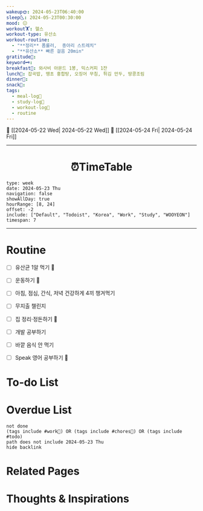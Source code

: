 ```yaml
---
wakeup🌞: 2024-05-23T06:40:00
sleep🌜: 2024-05-23T00:30:00
mood: 😐
workout🏋️: 헬스
workout-type: 유산소
workout-routine:
  - "**정리** 폼롤러,  종아리 스트레치"
  - "**유산소** 빠른 걸음 20min"
gratitude🙏: 
keyword🗝️: 
breakfast🍳: 와사비 아몬드 1봉, 믹스커피 1잔
lunch🍚: 잡곡밥, 땡초 홍합탕, 오징어 무침, 튀김 만두, 땅콩조림
dinner🥗: 
snack🍬: 
tags:
  - meal-log📝
  - study-log📓
  - workout-log💪
  - routine
---
```


🔺 [[2024-05-22 Wed| 2024-05-22 Wed]]
🔻 [[2024-05-24 Fri| 2024-05-24 Fri]]
___
<h1> <center>⏰TimeTable </center> </h1>

```gEvent
type: week
date: 2024-05-23 Thu
navigation: false
showAllDay: true
hourRange: [8, 24]
offset: -2
include: ["Default", "Todoist", "Korea", "Work", "Study", "WOOYEON"]
timespan: 7
```

--- 


# Routine 

- [ ] 유산균 1알 먹기 🔼 
- [ ] 운동하기 🔼
- [ ] 아침, 점심, 간식, 저녁 건강하게 4끼 챙겨먹기
- [ ] 무지출 챌린지 
- [ ] 집 정리·정돈하기 🔼
- [ ] 개발 공부하기
- [ ] 바깥 음식 안 먹기 
- [ ] Speak 영어 공부하기 🔼 


# To-do List


# Overdue List
```tasks
not done
(tags include #work💼) OR (tags include #chores🧺) OR (tags include #todo)
path does not include 2024-05-23 Thu
hide backlink
```

# Related Pages



# Thoughts & Inspirations

